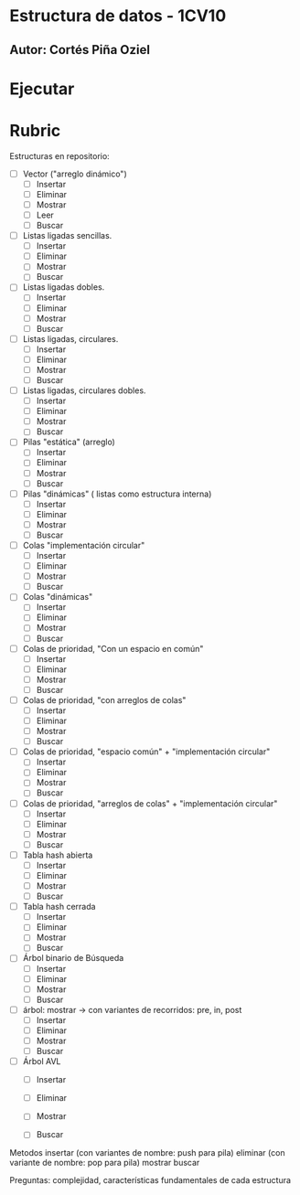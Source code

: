 # Estructura de datos - 1CV10
## Autor: Cortés Piña Oziel

# Ejecutar

# Rubric
Estructuras en repositorio:
- [ ] Vector ("arreglo dinámico")
    - [ ] Insertar
    - [ ] Eliminar
    - [ ] Mostrar
    - [ ] Leer
    - [ ] Buscar
- [ ] Listas ligadas sencillas.
    - [ ] Insertar
    - [ ] Eliminar
    - [ ] Mostrar
    - [ ] Buscar
- [ ] Listas ligadas dobles.
    - [ ] Insertar
    - [ ] Eliminar
    - [ ] Mostrar
    - [ ] Buscar
- [ ] Listas ligadas, circulares.
    - [ ] Insertar
    - [ ] Eliminar
    - [ ] Mostrar
    - [ ] Buscar
- [ ] Listas ligadas, circulares dobles.
    - [ ] Insertar
    - [ ] Eliminar
    - [ ] Mostrar
    - [ ] Buscar
- [ ] Pilas "estática" (arreglo)
    - [ ] Insertar
    - [ ] Eliminar
    - [ ] Mostrar
    - [ ] Buscar
- [ ] Pilas "dinámicas" ( listas como estructura interna)
    - [ ] Insertar
    - [ ] Eliminar
    - [ ] Mostrar
    - [ ] Buscar
- [ ] Colas "implementación circular"
    - [ ] Insertar
    - [ ] Eliminar
    - [ ] Mostrar
    - [ ] Buscar
- [ ] Colas "dinámicas"
    - [ ] Insertar
    - [ ] Eliminar
    - [ ] Mostrar
    - [ ] Buscar
- [ ] Colas de prioridad, "Con un espacio en común"
    - [ ] Insertar
    - [ ] Eliminar
    - [ ] Mostrar
    - [ ] Buscar
- [ ] Colas de prioridad, "con arreglos de colas"
    - [ ] Insertar
    - [ ] Eliminar
    - [ ] Mostrar
    - [ ] Buscar
- [ ] Colas de prioridad, "espacio común" + "implementación circular"
    - [ ] Insertar
    - [ ] Eliminar
    - [ ] Mostrar
    - [ ] Buscar
- [ ] Colas de prioridad, "arreglos de colas" + "implementación circular"
    - [ ] Insertar
    - [ ] Eliminar
    - [ ] Mostrar
    - [ ] Buscar
- [ ] Tabla hash abierta
    - [ ] Insertar
    - [ ] Eliminar
    - [ ] Mostrar
    - [ ] Buscar
- [ ] Tabla hash cerrada
    - [ ] Insertar
    - [ ] Eliminar
    - [ ] Mostrar
    - [ ] Buscar
- [ ] Árbol binario de Búsqueda
    - [ ] Insertar
    - [ ] Eliminar
    - [ ] Mostrar
    - [ ] Buscar
- [ ] árbol: mostrar -> con variantes de recorridos: pre, in, post
    - [ ] Insertar
    - [ ] Eliminar
    - [ ] Mostrar
    - [ ] Buscar
- [ ] Árbol AVL
    - [ ] Insertar
    - [ ] Eliminar
    - [ ] Mostrar
    - [ ] Buscar


Metodos
insertar (con variantes de nombre: push para pila)
eliminar (con variante de nombre: pop para pila)
mostrar
buscar

Preguntas: 
complejidad, características fundamentales de cada estructura
